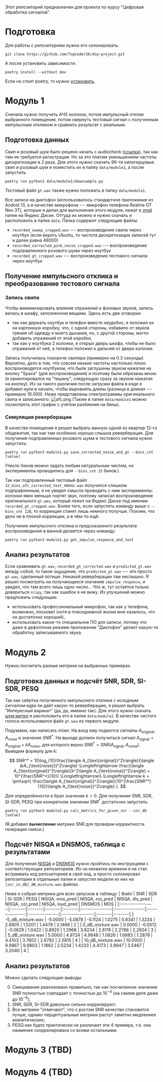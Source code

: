 Этот репозиторий предназначен для проекта по курсу "Цифровая обработка сигналов".

# Подготовка

Для работы с репозиторием нужно его склонировать:

```
git clone https://github.com/TopCoder2K/dsp-project.git
```

А после установить зависимости:

```
poetry install --without dev
```

Если не стоит poetry, то нужно
[установить](https://python-poetry.org/docs/#installing-with-the-official-installer).

# Модуль 1

Сначала нужно получить АЧХ колонок, потом импульсный отклик выбранного помещения, потом
свернуть тестовый сигнал с полученным импульсным откликом и сравнить результат с реальным.

## Подготовка данных

Свип и розовый шум было решено качать с audiocheck
([ссылка](https://www.audiocheck.net/testtones_highdefinitionaudio.php)), так как там не
требуется регистрация. Но за это платим уменьшением частоты дискретизации в 2 раза. Для
этого нужно скачать 96-ти килогерцовые свип и розовый шум и поместить их в папку
`data/module1`, а после запустить

```
poetry run python3 data/module1/downsample.py
```

Тестовый файл `gt.wav` также нужно положить в папку `data/module1`.

Все записи на диктофон (использовалось стандартное приложение из Andoid 13, а в качестве
микрофона --- микрофон телефона Realme GT Neo 3T), которые я делал для выполнения этого
модуля, лежат в [этой](https://disk.yandex.ru/d/D79WLiQKnvH_wg) папке на Яндекс Диске.
Оттуда их можно и нужно скачать и расположить в папке `data`. Папка содержит следующие
файлы:

- `recorded_sweep_cropped.wav` --- воспроизведение свипа через ноутбук (если верить
  Ubuntu, то частота дискретизации записей тут и далее равна 48000)
- `recorded_corrected_pink_noise_cropped.wav` --- воспроизведение подправленного розового
  шума через ноутбук
- `recorded_gt_cropped.wav` --- воспроизведение тестового сигнала через ноутбук

## Получение импульсного отклика и преобразование тестового сигнала

### Запись свипа

Чтобы минимизировать влияние отражений и фоновых звуков, запись велась в шкафу,
заполненном вещами. Здесь есть две оговорки:

- так как держать ноутбук и телефон вместе неудобно, я положил их на картонную коробку,
  что, с одной стороны, избавило от звуков трения об одежду и моего дыхания, но, с другой
  стороны, могло добавить отражений от этой коробки,
- так как у ноутбука 2 колонки, я открыл дверь шкафа, чтобы не было отражений от неё, а
  телефон положил к дальней от двери колонке.

Запись получилась покороче свипера (примерно на 0.3 секунды). Вероятно, дело в том, что
совсем низкие частоты настолько плохо воспроизводятся ноутбуком, что были заглушены звуком
нажатия на кнопку "Space" (для воспроизведения) и поэтому были обрезаны мною (я
ориентировался на "тишину", следующую сразу за звуком нажатия на кнопку). Из-за такого
различия после загрузки файла в коде я добавил нули в начало, чтобы выровнять длины
(разница в длинах --- примерно 10.000). Ниже представлены спектрограммы оригинального
свипа и записанного: ![afc.png](data/module1/afc.png) (Также в папке `data/module1` можно
посмотреть этот график с учётом разбиения на бины).

### Симуляция реверберации

В качестве помещения я решил выбрать ванную одной из квартир 12-го общежития, так как там
особенно хорошо слышна реверберация. Для получения подправленных розового шума и тестового
сигнала нужно запустить:

```
poetry run python3 module1.py save_corrected_noise_and_gt --bins_cnt [value]
```

(Число бинов можно задать любым натуральным числом, но эксперименты проводились для
`--bins_cnt 32` бинов.)

Так как подправленный тестовый файл `32_bins_afc_corrected_test_48kHz.wav` получился
слишком подправленным, я не увидел смысла проводить с ним эксперименты: колонки явно
меньше портят звук, поэтому записал воспроизведение оригинального `gt.wav`, который лежит
на Яндекс Диске под именем `recorded_gt_cropped.wav`. Более того, если запустить команду
выше с `--bins_cnt 128`, то коррекция станет лишь немного получше. Похоже, что дело не в
плохой коррекции, а в чём-то ещё.

Получение импульсного отклика и предсказанного результата воспроизведения в ванной
делается через команду:

```
poetry run python3 module1.py get_impulse_responce_and_test
```

## Анализ результатов

Если сравнивать `gt.wav`, `recorded_gt_corrected.wav` и `predicted_gt.wav` между собой, то
такое ощущение, что `predicted_gt.wav` --- это просто `gt.wav`, сделанный потише. Никакой
реверберации там неслышно. Я решил посмотреть на получающееся значение `impulse_responce`,
и увидел, что там всего лишь одно число... Что ж, тут остаётся только довериться `scipy`,
так как ошибок я не вижу. Из улучшений можно предложить следующие:

- использовать профессиональный микрофон, так как у телефона, возможно, плоховат (хотя в
  повседневной жизни мне казалось, что он достаточно хороший),
- использовать какое-то специальное ПО для записи, потому что даже в дефолтном режиме
  приложение "Диктофон" делает какую-то обработку записываемого звука.

# Модуль 2

Нужно посчитать разные метрики на выбранных примерах.

## Подготовка данных и подсчёт SNR, SDR, SI-SDR, PESQ

Так как свёртка полученного импульсного отклика с исходным сигналом едва ли даёт какую-то
реверберацию, я решил выбрать "Интересный варинат" (да, да, именно так). Для этого нужно
скачать [шум метро](https://freesound.org/people/15GPanskaHladikova_Danuse/sounds/461143/)
и расположить его в папке `data/module2`. В качестве чистого голоса использовался файл
`gt.wav` из первого модуля.

Подумаем, как написать mixer. На вход ему подаются сигналы
$A_{\text{original}}, A_{\text{noise}}$ и значение $SNR^*$. На выходе должен получиться
сигнал $A_{\text{signal}} = A_{\text{original}} + kA_{\text{noise}}$, для которого верно
$SNR^* = SNR(A_{\text{signal}}, A_{\text{noise}})$. Выведем формулу для $k$:

$$
SNR^* = 10\log_{10}\frac{\langle A_{\text{original}}^2\rangle}{\langle (kA_{\text{noise}})^2\rangle}
\Longleftrightarrow \frac{\langle A_{\text{original}}^2\rangle}{k^2\langle A_{\text{noise}}^2\rangle}
= 10^{\frac{SNR^*}{10}} \Longleftrightarrow\\
\Longleftrightarrow k = \pm\sqrt{
  \frac{\langle A_{\text{original}}^2\rangle}{10^{\frac{SNR^*}{10}}\langle A_{\text{noise}}^2\rangle}
}.
$$

Для определённости я брал значение $k > 0$. Для получения SNR, SDR, SI-SDR, PESQ при
конкретном значении $SNR^*$ достаточно запустить

```
poetry run python3 module2.py calc_metrics_for_given_snr --snr_db [value]
```

(Я добавил **вычисление** метрики SNR для проверки корректности генерации смеси.)

## Подсчёт NISQA и DNSMOS, таблица с результатами

Для получения [NISQA](https://github.com/gabrielmittag/NISQA) и
[DNSMOS](https://github.com/microsoft/DNS-Challenge/tree/master/DNSMOS) нужно пройтись по
инструкциям с соответствующих репозиториев. Из-за нехватки времени я не стал встраивать
код репозиториев в свой код, а просто склонировал репозитории в отдельные папки и запустил
модели из них на `[snr_in_dB]_dB_mixture.wav` файлах.

Ниже я собрал метрики для всех запусков в таблицу:
|       Файл        |   SNR   |   SDR   |  SI-SDR |   PESQ  | NISQA, mos_pred | NISQA, noi_pred | NISQA, dis_pred | NISQA, col_pred | NISQA, loud_pred |  DNSMOS |   MOS   |
|:-----------------:|:-------:|:-------:|:-------:|:-------:|:---------------:|:---------------:|:---------------:|:---------------:|:----------------:|:-------:|:-------:|
| -5_dB_mixture.wav | -5.0000 | -5.0878 | -5.1124 |  1.0275 |      0.6341     |      1.3234     |      2.8905     |      1.5201     |      1.4479      |  2.1469 |    2    |
|  0_dB_mixture.wav |  0.0000 | -0.0512 | -0.0629 |  1.0422 |      0.8920     |      1.2968     |      3.8234     |      2.8119     |      2.2788      |  2.2924 |    3    |
|  5_dB_mixture.wav |  5.0000 |  4.9724 |  4.9648 |  1.0826 |      1.6883     |      1.2879     |      4.4103     |      3.7602     |      2.8792      |  2.5815 |    4    |
| 10_dB_mixture.wav | 10.0000 |  9.9867 |  9.9803 |  1.1862 |      2.5234     |      1.4233     |      4.4173     |      3.9947     |      3.5467      |  3.2040 |    4    |

## Анализ результатов

Можно сделать следующие выводы:

0. Смешивание реализовано правильно, так как посчитанное значение SNR полностью совпадает
   с точностью до $10^{-4}$ (на самом деле даже до $10^{-6}$);
1. SNR, SDR, SI-SDR довольно сильно коррелируют;
2. Все метрики "отмечают", что с ростом SNR качество становится лучше, однако
   перцептуальные метрики растут заметно медленнее аналитических;
3. PESQ как будто практически не различает эти 4 примера, т.е. она наименее скоррелирована
   со всеми остальными.

# Модуль 3 (TBD)

# Модуль 4 (TBD)
